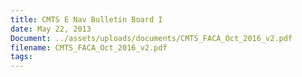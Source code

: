 ```yaml
---
title: CMTS E Nav Bulletin Board I
date: May 22, 2013
Document: ../assets/uploads/documents/CMTS_FACA_Oct_2016_v2.pdf
filename: CMTS_FACA_Oct_2016_v2.pdf
tags:
---
```

